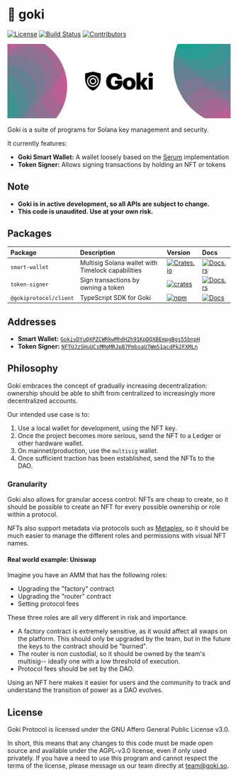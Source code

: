 # 🔑 goki

[![License](https://img.shields.io/badge/license-AGPL%203.0-blue)](https://github.com/GokiProtocol/goki/blob/master/LICENSE)
[![Build Status](https://img.shields.io/github/workflow/status/GokiProtocol/goki/E2E/master)](https://github.com/GokiProtocol/goki/actions/workflows/programs-e2e.yml?query=branch%3Amaster)
[![Contributors](https://img.shields.io/github/contributors/GokiProtocol/goki)](https://github.com/GokiProtocol/goki/graphs/contributors)

![Banner](/images/banner.jpeg)

Goki is a suite of programs for Solana key management and security.

It currently features:

- **Goki Smart Wallet:** A wallet loosely based on the [Serum](https://anchor.projectserum.com/build/3) implementation
- **Token Signer:** Allows signing transactions by holding an NFT or tokens

## Note

- **Goki is in active development, so all APIs are subject to change.**
- **This code is unaudited. Use at your own risk.**

## Packages

| Package                | Description                                       | Version                                                                                                             | Docs                                                                                    |
| :--------------------- | :------------------------------------------------ | :------------------------------------------------------------------------------------------------------------------ | :-------------------------------------------------------------------------------------- |
| `smart-wallet`         | Multisig Solana wallet with Timelock capabilities | [![Crates.io](https://img.shields.io/crates/v/smart-wallet)](https://crates.io/crates/smart-wallet)                 | [![Docs.rs](https://docs.rs/smart-wallet/badge.svg)](https://docs.rs/smart-wallet)      |
| `token-signer`         | Sign transactions by owning a token               | [![crates](https://img.shields.io/crates/v/token-signer)](https://crates.io/crates/token-signer)                    | [![Docs.rs](https://docs.rs/token-signer/badge.svg)](https://docs.rs/token-signer)      |
| `@gokiprotocol/client` | TypeScript SDK for Goki                           | [![npm](https://img.shields.io/npm/v/@gokiprotocol/client.svg)](https://www.npmjs.com/package/@gokiprotocol/client) | [![Docs](https://img.shields.io/badge/docs-typedoc-blue)](https://docs.goki.so/client/) |

## Addresses

- **Smart Wallet:** [`GokivDYuQXPZCWRkwMhdH2h91KpDQXBEmpgBgs55bnpH`](https://explorer.solana.com/address/GokivDYuQXPZCWRkwMhdH2h91KpDQXBEmpgBgs55bnpH)
- **Token Signer:** [`NFTUJzSHuUCsMMqMRJpB7PmbsaU7Wm51acdPk2FXMLn`](https://explorer.solana.com/address/NFTUJzSHuUCsMMqMRJpB7PmbsaU7Wm51acdPk2FXMLn)

## Philosophy

Goki embraces the concept of gradually increasing decentralization: ownership should be able to shift from centralized to increasingly more decentralized accounts.

Our intended use case is to:

1. Use a local wallet for development, using the NFT key.
2. Once the project becomes more serious, send the NFT to a Ledger or other hardware wallet.
3. On mainnet/production, use the `multisig` wallet.
4. Once sufficient traction has been established, send the NFTs to the DAO.

### Granularity

Goki also allows for granular access control: NFTs are cheap to create, so it should be possible to create an NFT for every possible ownership or role within a protocol.

NFTs also support metadata via protocols such as [Metaplex](https://www.notion.so/Metaplex-Developer-Guide-afefbc19841744c28587ab948a08cfac), so it should be much easier to manage the different roles and permissions with visual NFT names.

#### Real world example: Uniswap

Imagine you have an AMM that has the following roles:

- Upgrading the "factory" contract
- Upgrading the "router" contract
- Setting protocol fees

These three roles are all very different in risk and importance.

- A factory contract is extremely sensitive, as it would affect all swaps on the platform. This should only be upgraded by the team, but in the future the keys to the contract should be "burned".
- The router is non custodial, so it should be owned by the team's multisig-- ideally one with a low threshold of execution.
- Protocol fees should be set by the DAO.

Using an NFT here makes it easier for users and the community to track and understand the transition of power as a DAO evolves.

## License

Goki Protocol is licensed under the GNU Affero General Public License v3.0.

In short, this means that any changes to this code must be made open source and available under the AGPL-v3.0 license, even if only used privately. If you have a need to use this program and cannot respect the terms of the license, please message us our team directly at [team@goki.so](mailto:team@goki.so).
